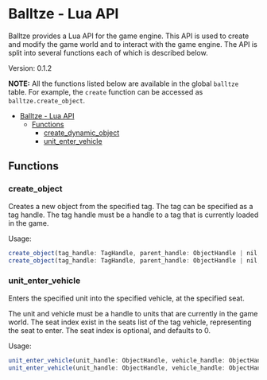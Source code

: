 # Balltze - Lua API

Balltze provides a Lua API for the game engine. This API is used to create and modify the game world
and to interact with the game engine. The API is split into several functions each of which is
described below.

Version: 0.1.2

**NOTE:** All the functions listed below are available in the global `balltze` table. For example,
the `create` function can be accessed as `balltze.create_object`.


- [Balltze - Lua API](#balltze---lua-api)
  - [Functions](#functions)
    - [create\_dynamic\_object](#create_object)
    - [unit\_enter\_vehicle](#unit_enter_vehicle)


## Functions

### create_object

Creates a new object from the specified tag.
The tag can be specified as a tag handle. The tag handle must be a handle to a tag that is
currently loaded in the game.

Usage:
```typescript
create_object(tag_handle: TagHandle, parent_handle: ObjectHandle | nil, x: number, y: number, z: number)
create_object(tag_handle: TagHandle, parent_handle: ObjectHandle | nil, position: Point3D)
```

### unit_enter_vehicle

Enters the specified unit into the specified vehicle, at the specified seat.

The unit and vehicle must be a handle to units that are currently in the game world. The seat index
exist in the seats list of the tag vehicle, representing the seat to enter. The seat index is
optional, and defaults to 0.

Usage:
```typescript
unit_enter_vehicle(unit_handle: ObjectHandle, vehicle_handle: ObjectHandle, seat_index?: number)
unit_enter_vehicle(unit_handle: ObjectHandle, vehicle_handle: ObjectHandle, seat_name?: string)
```
